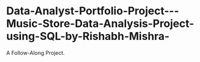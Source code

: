 # Data-Analyst-Portfolio-Project---Music-Store-Data-Analysis-Project-using-SQL-by-Rishabh-Mishra-
A Follow-Along Project.
